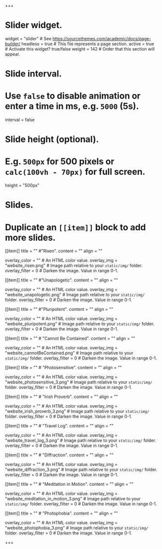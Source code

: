 +++
# Slider widget.
widget = "slider"  # See https://sourcethemes.com/academic/docs/page-builder/
headless = true  # This file represents a page section.
active = true  # Activate this widget? true/false
weight = 142  # Order that this section will appear.

# Slide interval.
# Use `false` to disable animation or enter a time in ms, e.g. `5000` (5s).
interval = false

# Slide height (optional).
# E.g. `500px` for 500 pixels or `calc(100vh - 70px)` for full screen.
height = "500px"

# Slides.
# Duplicate an `[[item]]` block to add more slides.

[[item]]
  title = "" #"Risen".
  content = ""
  align = ""

  overlay_color = ""  # An HTML color value.
  overlay_img = "website_risen.png"  # Image path relative to your `static/img/` folder.
  overlay_filter = 0  # Darken the image. Value in range 0-1.  

[[item]]
  title = "" #"Unapologetic".
  content = ""
  align = ""

  overlay_color = ""  # An HTML color value.
  overlay_img = "website_unapologetic.png"  # Image path relative to your `static/img/` folder.
  overlay_filter = 0  # Darken the image. Value in range 0-1.
  

[[item]]
  title = "" #"Pluripotent".
  content = ""
  align = ""

  overlay_color = ""  # An HTML color value.
  overlay_img = "website_pluripotent.png"  # Image path relative to your `static/img/` folder.
  overlay_filter = 0  # Darken the image. Value in range 0-1.


[[item]]
  title = "" # "Cannot Be Contained".
  content = ""
  align = ""

  overlay_color = ""  # An HTML color value.
  overlay_img = "website_cannotBeContained.png"  # Image path relative to your `static/img/` folder.
  overlay_filter = 0  # Darken the image. Value in range 0-1.


[[item]]
  title = "" # "Photosensitive".
  content = ""
  align = ""

  overlay_color = ""  # An HTML color value.
  overlay_img = "website_photosensitive_3.png"  # Image path relative to your `static/img/` folder.
  overlay_filter = 0  # Darken the image. Value in range 0-1.

[[item]]
  title = "" # "Irish Proverb".
  content = ""
  align = ""

  overlay_color = ""  # An HTML color value.
  overlay_img = "website_irish_proverb_3.png"  # Image path relative to your `static/img/` folder.
  overlay_filter = 0  # Darken the image. Value in range 0-1.
  

[[item]]
  title = "" # "Travel Log".
  content = ""
  align = ""

  overlay_color = ""  # An HTML color value.
  overlay_img = "website_travel_log_3.png"  # Image path relative to your `static/img/` folder.
  overlay_filter = 0  # Darken the image. Value in range 0-1.

[[item]]
  title = "" # "Diffraction".
  content = ""
  align =   ""

  overlay_color = ""  # An HTML color value.
  overlay_img = "website_diffraction_3.png"  # Image path relative to your `static/img/` folder.
  overlay_filter = 0  # Darken the image. Value in range 0-1.

[[item]]
  title = "" # "Meditation in Motion".
  content = ""
  align = ""

  overlay_color = ""  # An HTML color value.
  overlay_img = "website_meditation_in_motion_3.png"  # Image path relative to your `static/img/` folder.
  overlay_filter = 0  # Darken the image. Value in range 0-1.
  
[[item]]
  title = "" # "Photophobia".
  content = ""
  align = ""

  overlay_color = ""  # An HTML color value.
  overlay_img = "website_photophobia_3.png"  # Image path relative to your `static/img/` folder.
  overlay_filter = 0  # Darken the image. Value in range 0-1.
  

  


+++
